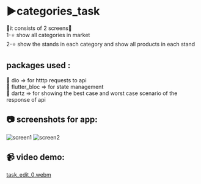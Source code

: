 # ▶️categories_task
🚀it consists of  2 screens🚀<br>
1-⭐ show all categories in market<br>
2-⭐ show the stands in each category and show  all products in each  stand
## packages used :
🌻 dio => for htttp requests to api <br>
🌻 flutter_bloc => for state management <br>
🌻 dartz => for showing the best case and worst case scenario of the response of api <br>
## 📷 screenshots for app:
![screen1](https://github.com/user-attachments/assets/050cd805-2482-4d83-9a63-e3e25499fbf0)
![screen2](https://github.com/user-attachments/assets/599c233f-9c29-45f6-b09e-ca81e2525539)
## 📹 video demo:
[task_edit_0.webm](https://github.com/user-attachments/assets/6a76f7ba-c4b4-427d-a785-b04320172808)
